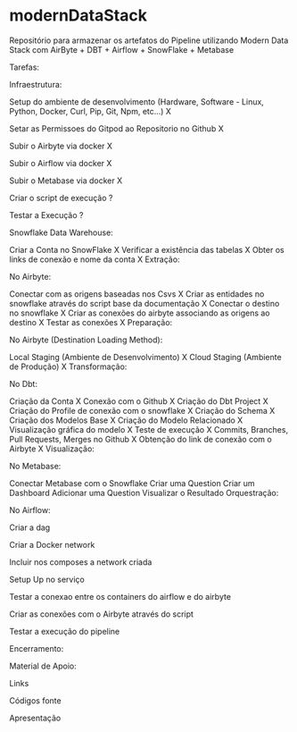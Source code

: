 # modernDataStack

Repositório para armazenar os artefatos do Pipeline utilizando Modern Data Stack com AirByte + DBT + Airflow + SnowFlake + Metabase

Tarefas:

Infraestrutura:

Setup do ambiente de desenvolvimento (Hardware, Software - Linux, Python, Docker, Curl, Pip, Git, Npm, etc...) X

Setar as Permissoes do Gitpod ao Repositorio no Github X

Subir o Airbyte via docker X

Subir o Airflow via docker X

Subir o Metabase via docker X

Criar o script de execução ?

Testar a Execução ?

Snowflake Data Warehouse:

Criar a Conta no SnowFlake X
Verificar a existência das tabelas X
Obter os links de conexão e nome da conta X
Extração:

No Airbyte:

Conectar com as origens baseadas nos Csvs X
Criar as entidades no snowflake através do script base da documentação X
Conectar o destino no snowflake X
Criar as conexões do airbyte associando as origens ao destino X
Testar as conexões X
Preparação:

No Airbyte (Destination Loading Method):

Local Staging (Ambiente de Desenvolvimento) X
Cloud Staging (Ambiente de Produção) X
Transformação:

No Dbt:

Criação da Conta X
Conexão com o Github X
Criação do Dbt Project X
Criação do Profile de conexão com o snowflake X
Criação do Schema X
Criação dos Modelos Base X
Criação do Modelo Relacionado X
Visualização gráfica do modelo X
Teste de execução X
Commits, Branches, Pull Requests, Merges no Github X
Obtenção do link de conexão com o Airbyte X
Visualização:

No Metabase:

Conectar Metabase com o Snowflake
Criar uma Question
Criar um Dashboard
Adicionar uma Question
Visualizar o Resultado
Orquestração:

No Airflow:

Criar a dag

Criar a Docker network

Incluir nos composes a network criada

Setup Up no serviço

Testar a conexao entre os containers do airflow e do airbyte

Criar as conexões com o Airbyte através do script

Testar a execução do pipeline

Encerramento:

Material de Apoio:

Links

Códigos fonte

Apresentação
